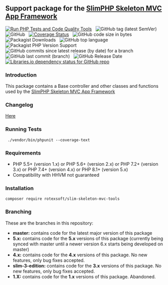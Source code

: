 ## Support package for the [SlimPHP Skeleton MVC App Framework](https://github.com/rotexsoft/slim-skeleton-mvc-app)

[![Run PHP Tests and Code Quality Tools](https://github.com/rotexsoft/slim-skeleton-mvc-tools/actions/workflows/php.yml/badge.svg)](https://github.com/rotexsoft/slim-skeleton-mvc-tools/actions/workflows/php.yml) &nbsp;
![GitHub tag (latest SemVer)](https://img.shields.io/github/v/tag/rotexsoft/slim-skeleton-mvc-tools?label=latest%20release&sort=semver) &nbsp;
![GitHub](https://img.shields.io/github/license/rotexsoft/slim-skeleton-mvc-tools) &nbsp;
[![Coverage Status](https://coveralls.io/repos/github/rotexsoft/slim-skeleton-mvc-tools/badge.svg?branch=master)](https://coveralls.io/github/rotexsoft/slim-skeleton-mvc-tools?branch=master) &nbsp;
![GitHub code size in bytes](https://img.shields.io/github/languages/code-size/rotexsoft/slim-skeleton-mvc-tools) &nbsp;
![Packagist Downloads](https://img.shields.io/packagist/dt/rotexsoft/slim-skeleton-mvc-tools) &nbsp;
![GitHub top language](https://img.shields.io/github/languages/top/rotexsoft/slim-skeleton-mvc-tools) &nbsp;
![Packagist PHP Version Support](https://img.shields.io/packagist/php-v/rotexsoft/slim-skeleton-mvc-tools) &nbsp;
![GitHub commits since latest release (by date) for a branch](https://img.shields.io/github/commits-since/rotexsoft/slim-skeleton-mvc-tools/latest) &nbsp;
![GitHub last commit (branch)](https://img.shields.io/github/last-commit/rotexsoft/slim-skeleton-mvc-tools/master) &nbsp;
![GitHub Release Date](https://img.shields.io/github/release-date/rotexsoft/slim-skeleton-mvc-tools) &nbsp;
<a href="https://libraries.io/packagist/rotexsoft%2Fslim-skeleton-mvc-tools">
<img alt="Libraries.io dependency status for GitHub repo" src="https://img.shields.io/librariesio/github/rotexsoft/slim-skeleton-mvc-tools">
</a>


### Introduction

This package contains a Base controller and other classes and functions used by the [SlimPHP Skeleton MVC App Framework](https://github.com/rotexsoft/slim-skeleton-mvc-app)

### Changelog

[Here](https://github.com/rotexsoft/slim-skeleton-mvc-tools/releases)

### Running Tests

  ` ./vendor/bin/phpunit --coverage-text`

### Requirements

* PHP 5.5+ (version 1.x) or PHP 5.6+ (version 2.x) or PHP 7.2+ (version 3.x) or PHP 7.4+ (version 4.x) or PHP 8.1+ (version 5.x)
* Compatibility with HHVM not guaranteed

### Installation
`composer require rotexsoft/slim-skeleton-mvc-tools`

### Branching

These are the branches in this repository:

- **master:** contains code for the latest major version of this package
- **5.x:** contains code for the **5.x** versions of this package (currently being synced with master until a newer version 6.x starts being developed on master)
- **4.x:** contains code for the **4.x** versions of this package. No new features, only bug fixes accepted.
- **slim-3-edition:** contains code for the **3.x** versions of this package. No new features, only bug fixes accepted.
- **1.X:** contains code for the **1.x** versions of this package. Abandoned.
